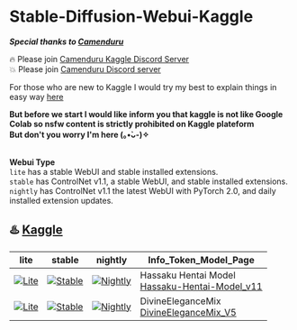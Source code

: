 # Stable-Diffusion-Webui-Kaggle
***Special thanks to [Camenduru](https://github.com/camenduru)***

🔥 Please join [Camenduru Kaggle Discord Server](https://discord.com/channels/1077510466470952990/1079115716164329535) <br />
💥 Please join [Camenduru Discord server](https://discord.gg/k5BwmmvJJU) <br />

For those who are new to Kaggle I would try my best to explain things in easy way [here](https://github.com/Cabel7/Stable-Diffusion-Webui-Kaggle/blob/main/KAGGLE.md)

**But before we start I would like inform you that kaggle is not like Google Colab so nsfw content is strictly prohibited on Kaggle plateform** <br />
**But don't you worry I'm here (⁠｡⁠•̀⁠ᴗ⁠-⁠)⁠✧** <br />
<br />

**Webui Type** <br />
`lite` has a stable WebUI and stable installed extensions. <br />
`stable` has ControlNet v1.1, a stable WebUI, and stable installed extensions. <br />
`nightly` has ControlNet v1.1 the latest WebUI with PyTorch 2.0, and daily installed extension updates. <br />

## **♨️ [Kaggle](https://github.com/Cabel7/Stable-Diffusion-Webui-Kaggle/blob/main/KAGGLE.md)**
| lite | stable | nightly | Info_Token_Model_Page
| --- | --- | --- | --- |
[![Lite](https://user-images.githubusercontent.com/54370274/224839806-8720fb19-9c7d-46a2-8d7c-de3afb39c11f.svg)](https://www.kaggle.com/ikaras/hassaku-hentai-model-lite-kaggle/edit) | [![Stable](https://user-images.githubusercontent.com/54370274/224839804-50c0c18b-3960-4a1c-b7fa-3c7074b11779.svg)](https://www.kaggle.com/ikaras/hassaku-hentai-model-stable-kaggle/edit) | [![Nightly](https://user-images.githubusercontent.com/54370274/224839802-95968900-392b-4b30-ad75-aeac13675e1b.svg)](https://www.kaggle.com/ikaras/hassaku-hentai-model-nightly-kaggle/edit) | Hassaku Hentai Model <br /> [Hassaku-Hentai-Model_v11](https://civitai.com/models/2583/hassaku-hentai-model)
[![Lite](https://user-images.githubusercontent.com/54370274/224839806-8720fb19-9c7d-46a2-8d7c-de3afb39c11f.svg)](https://www.kaggle.com/code/ikaras/divineelegancemix-lite-kaggle) | [![Stable](https://user-images.githubusercontent.com/54370274/224839804-50c0c18b-3960-4a1c-b7fa-3c7074b11779.svg)](https://www.kaggle.com/code/ikaras/divineelegancemix-stable-kaggle) | [![Nightly](https://user-images.githubusercontent.com/54370274/224839802-95968900-392b-4b30-ad75-aeac13675e1b.svg)](https://www.kaggle.com/code/ikaras/divineelegancemix-nightly-kaggle) | DivineEleganceMix <br /> [DivineEleganceMix_V5](https://civitai.com/models/6174/divineelegancemix)


